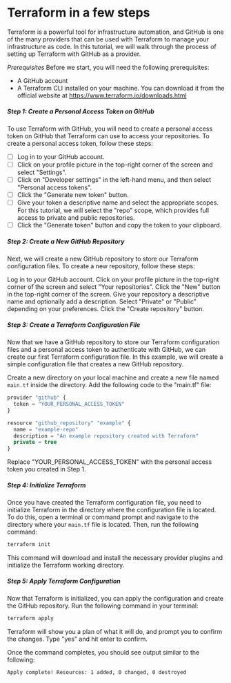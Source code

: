 # Terraform in a few steps
Terraform is a powerful tool for infrastructure automation, and GitHub is one of the many providers that can be used with Terraform to manage your infrastructure as code. In this tutorial, we will walk through the process of setting up Terraform with GitHub as a provider.

_Prerequisites_
Before we start, you will need the following prerequisites:

- A GitHub account
- A Terraform CLI installed on your machine. You can download it from the official website at https://www.terraform.io/downloads.html


##### Step 1: Create a Personal Access Token on GitHub

To use Terraform with GitHub, you will need to create a personal access token on GitHub that Terraform can use to access your repositories. To create a personal access token, follow these steps:

- [ ] Log in to your GitHub account.
- [ ] Click on your profile picture in the top-right corner of the screen and select "Settings".
- [ ] Click on "Developer settings" in the left-hand menu, and then select "Personal access tokens".
- [ ] Click the "Generate new token" button.
- [ ] Give your token a descriptive name and select the appropriate scopes. For this tutorial, we will select the "repo" scope, which provides full access to private and public repositories.
- [ ] Click the "Generate token" button and copy the token to your clipboard.

##### Step 2: Create a New GitHub Repository
Next, we will create a new GitHub repository to store our Terraform configuration files. To create a new repository, follow these steps:

Log in to your GitHub account.
Click on your profile picture in the top-right corner of the screen and select "Your repositories".
Click the "New" button in the top-right corner of the screen.
Give your repository a descriptive name and optionally add a description.
Select "Private" or "Public" depending on your preferences.
Click the "Create repository" button.

##### Step 3: Create a Terraform Configuration File
Now that we have a GitHub repository to store our Terraform configuration files and a personal access token to authenticate with GitHub, we can create our first Terraform configuration file. In this example, we will create a simple configuration file that creates a new GitHub repository.

Create a new directory on your local machine and create a new file named `main.tf` inside the directory. Add the following code to the "main.tf" file:

```js
provider "github" {
  token = "YOUR_PERSONAL_ACCESS_TOKEN"
}

resource "github_repository" "example" {
  name = "example-repo"
  description = "An example repository created with Terraform"
  private = true
}
```

Replace "YOUR_PERSONAL_ACCESS_TOKEN" with the personal access token you created in Step 1.

##### Step 4: Initialize Terraform

Once you have created the Terraform configuration file, you need to initialize Terraform in the directory where the configuration file is located. To do this, open a terminal or command prompt and navigate to the directory where your `main.tf` file is located. Then, run the following command:

```bash
terraform init
```

This command will download and install the necessary provider plugins and initialize the Terraform working directory.

##### Step 5: Apply Terraform Configuration

Now that Terraform is initialized, you can apply the configuration and create the GitHub repository. Run the following command in your terminal:

```bash
terraform apply
```

Terraform will show you a plan of what it will do, and prompt you to confirm the changes. Type "yes" and hit enter to confirm.

Once the command completes, you should see output similar to the following:

```bash
Apply complete! Resources: 1 added, 0 changed, 0 destroyed
```